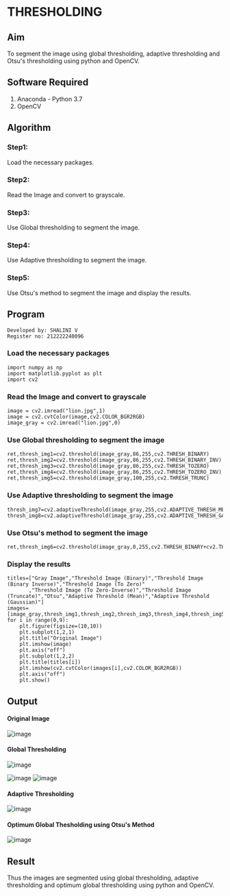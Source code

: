 # THRESHOLDING
## Aim
To segment the image using global thresholding, adaptive thresholding and Otsu's thresholding using python and OpenCV.

## Software Required
1. Anaconda - Python 3.7
2. OpenCV

## Algorithm

### Step1:
Load the necessary packages.

### Step2:
Read the Image and convert to grayscale.

### Step3:
Use Global thresholding to segment the image.

### Step4:
Use Adaptive thresholding to segment the image.

### Step5:
Use Otsu's method to segment the image and display the results.

## Program
```
Developed by: SHALINI V
Register no: 212222240096
```
### Load the necessary packages
```
import numpy as np
import matplotlib.pyplot as plt
import cv2
```
### Read the Image and convert to grayscale
```
image = cv2.imread("lion.jpg",1)
image = cv2.cvtColor(image,cv2.COLOR_BGR2RGB)
image_gray = cv2.imread("lion.jpg",0)
```
### Use Global thresholding to segment the image
```
ret,thresh_img1=cv2.threshold(image_gray,86,255,cv2.THRESH_BINARY)
ret,thresh_img2=cv2.threshold(image_gray,86,255,cv2.THRESH_BINARY_INV)
ret,thresh_img3=cv2.threshold(image_gray,86,255,cv2.THRESH_TOZERO)
ret,thresh_img4=cv2.threshold(image_gray,86,255,cv2.THRESH_TOZERO_INV)
ret,thresh_img5=cv2.threshold(image_gray,100,255,cv2.THRESH_TRUNC)
```
### Use Adaptive thresholding to segment the image
```
thresh_img7=cv2.adaptiveThreshold(image_gray,255,cv2.ADAPTIVE_THRESH_MEAN_C,cv2.THRESH_BINARY,11,2)
thresh_img8=cv2.adaptiveThreshold(image_gray,255,cv2.ADAPTIVE_THRESH_GAUSSIAN_C,cv2.THRESH_BINARY,11,2)
```
### Use Otsu's method to segment the image 
```
ret,thresh_img6=cv2.threshold(image_gray,0,255,cv2.THRESH_BINARY+cv2.THRESH_OTSU)
```
### Display the results
```
titles=["Gray Image","Threshold Image (Binary)","Threshold Image (Binary Inverse)","Threshold Image (To Zero)"
       ,"Threshold Image (To Zero-Inverse)","Threshold Image (Truncate)","Otsu","Adaptive Threshold (Mean)","Adaptive Threshold (Gaussian)"]
images=[image_gray,thresh_img1,thresh_img2,thresh_img3,thresh_img4,thresh_img5,thresh_img6,thresh_img7,thresh_img8]
for i in range(0,9):
    plt.figure(figsize=(10,10))
    plt.subplot(1,2,1)
    plt.title("Original Image")
    plt.imshow(image)
    plt.axis("off")
    plt.subplot(1,2,2)
    plt.title(titles[i])
    plt.imshow(cv2.cvtColor(images[i],cv2.COLOR_BGR2RGB))
    plt.axis("off")
    plt.show()

```
## Output

#### Original Image
![image](https://github.com/shalini-venkatesan/THRESHOLDING-/assets/118720291/f9c4d7e0-7650-4518-b429-d1b824c3b6fb)

#### Global Thresholding
![image](https://github.com/shalini-venkatesan/THRESHOLDING-/assets/118720291/24076f57-4dfd-4629-b375-9b7f2633d6c0)

![image](https://github.com/shalini-venkatesan/THRESHOLDING-/assets/118720291/10a46f6c-d950-46bb-a97a-5ebdf8bf6a5e)
![image](https://github.com/shalini-venkatesan/THRESHOLDING-/assets/118720291/ede41fba-e238-49d5-abeb-9ad9731a631a)




#### Adaptive Thresholding
![image](https://github.com/shalini-venkatesan/THRESHOLDING-/assets/118720291/2e21ab39-712d-44a0-87f7-8044fb5c44cd)

#### Optimum Global Thesholding using Otsu's Method
![image](https://github.com/shalini-venkatesan/THRESHOLDING-/assets/118720291/7e200e59-3b4e-422c-b793-d5381268027e)


## Result
Thus the images are segmented using global thresholding, adaptive thresholding and optimum global thresholding using python and OpenCV.
